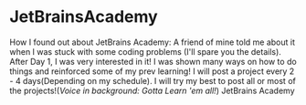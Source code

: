 # JetBrainsAcademy

How I found out about JetBrains Academy:
A friend of mine told me about it when I was stuck with some coding problems (I'll spare you the details).
After Day 1, I was very interested in it! I was shown many ways on how to do things and reinforced some of my prev learning!
I will post a project every 2 - 4 days(Depending on my schedule). I will try my best to post all or most of the projects!(*Voice in background: Gotta Learn 'em all!*) 
JetBrains Academy
